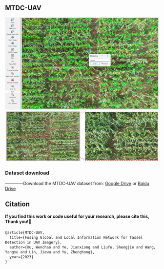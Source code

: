 ## MTDC-UAV
<div align=center>
<img src="https://github.com/Ye-Sk/MTDC-UAV/blob/master/img.png"/>   
</div> 
<div align=center>
<img src="https://github.com/Ye-Sk/MTDC-UAV/blob/master/cut.jpg"/>   
</div> 

### Dataset download
──────Download the MTDC-UAV dataset from: [Google Drive](https://drive.google.com/file/d/1-cumHgRTuMSBuKlWXBfJQNID9TuwYMhS/view?usp=sharing) or [Baidu Drive](https://pan.baidu.com/s/1HBtnzvdReh5dfJR_kI-lpw?pwd=plat)
  
## Citation
#### If you find this work or code useful for your research, please cite this, Thank you!🤗
~~~
@article{MTDC-UAV,  
  title={Fusing Global and Local Information Network for Tassel Detection in UAV Imagery},  
  author={Xu, Wenchao and Ye, Jianxiong and Liufu, Shengjie and Wang, Yangxu and Lin, Jiewu and Yu, Zhenghong}, 
  year={2023}
}
~~~
